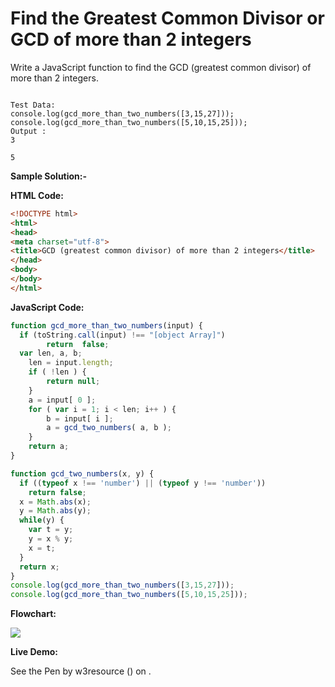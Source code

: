 # Find the Greatest Common Divisor or GCD of more than 2 integers

Write a JavaScript function to find the GCD (greatest common divisor) of more than 2 integers.

```

Test Data:
console.log(gcd_more_than_two_numbers([3,15,27])); 
console.log(gcd_more_than_two_numbers([5,10,15,25]));
Output :
3

5
```

**Sample Solution:-**

**HTML Code:**

```html
<!DOCTYPE html>
<html>
<head>
<meta charset="utf-8">
<title>GCD (greatest common divisor) of more than 2 integers</title>
</head>
<body>
</body>
</html>

```

**JavaScript Code:**

```js
function gcd_more_than_two_numbers(input) {
  if (toString.call(input) !== "[object Array]")  
        return  false;  
  var len, a, b;
	len = input.length;
	if ( !len ) {
		return null;
	}
	a = input[ 0 ];
	for ( var i = 1; i < len; i++ ) {
		b = input[ i ];
		a = gcd_two_numbers( a, b );
	}
	return a;
}

function gcd_two_numbers(x, y) {
  if ((typeof x !== 'number') || (typeof y !== 'number')) 
    return false;
  x = Math.abs(x);
  y = Math.abs(y);
  while(y) {
    var t = y;
    y = x % y;
    x = t;
  }
  return x;
}
console.log(gcd_more_than_two_numbers([3,15,27]));
console.log(gcd_more_than_two_numbers([5,10,15,25]));

```

**Flowchart:**

![](https://www.w3resource.com/w3r_images/javascript-math-exercise-9.png)

**Live Demo:**

<section class="expand-codepen"><p data-height="380" data-theme-id="0" data-slug-hash="jGLepN" data-default-tab="js,result" data-user="w3resource" data-embed-version="2" data-pen-title="JavaScript - common-editor-exercises" data-editable="true" class="codepen">See the Pen by w3resource () on .</p><codepen></codepen></section>